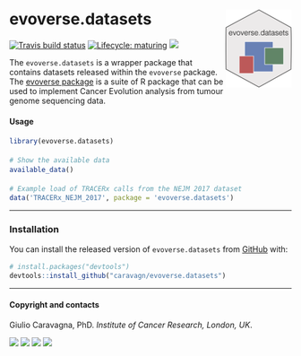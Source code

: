 
# evoverse.datasets <img src='man/figures/logo.png' align="right" height="139" />

<!-- badges: start -->

[![Travis build
status](https://travis-ci.org/caravagn/CNAqc.svg?branch=master)](https://travis-ci.org/caravagn/CNAqc)
[![Lifecycle:
maturing](https://img.shields.io/badge/lifecycle-maturing-blue.svg)](https://www.tidyverse.org/lifecycle/#maturing)
[![](https://img.shields.io/badge/Part%20of-evoverse-blue.svg)](https://caravagn.github.io/evoverse)
<!-- badges: end -->

The `evoverse.datasets` is a wrapper package that contains datasets
released within the `evoverse` package. The [evoverse
package](https://caravagn.github.io/evoverse) is a suite of R package
that can be used to implement Cancer Evolution analysis from tumour
genome sequencing data.

#### Usage

``` r
library(evoverse.datasets)

# Show the available data
available_data()

# Example load of TRACERx calls from the NEJM 2017 dataset
data('TRACERx_NEJM_2017', package = 'evoverse.datasets')
```

-----

### Installation

You can install the released version of `evoverse.datasets` from
[GitHub](https://github.com/) with:

``` r
# install.packages("devtools")
devtools::install_github("caravagn/evoverse.datasets")
```

-----

#### Copyright and contacts

Giulio Caravagna, PhD. *Institute of Cancer Research, London,
UK*.

[![](https://img.shields.io/badge/Email-gcaravagn@gmail.com-seagreen.svg)](mailto:gcaravagn@gmail.com)
[![](https://img.shields.io/badge/Github-caravagn-seagreen.svg)](https://github.com/caravagn)
[![](https://img.shields.io/badge/Twitter-@gcaravagna-steelblue.svg)](https://twitter.com/gcaravagna)
[![](https://img.shields.io/badge/Personal%20webpage-https://bit.ly/2kc9E6Y-red.svg)](https://sites.google.com/site/giuliocaravagna/)
